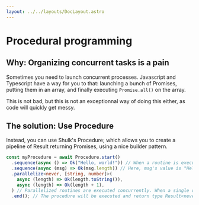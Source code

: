 ```yaml
---
layout: ../../layouts/DocLayout.astro
---
```


# Procedural programming

## Why: Organizing concurrent tasks is a pain

Sometimes you need to launch concurrent processes.
Javascript and Typescript have a way for you to that: launching a bunch of Promises, putting them in
an array, and finally executing `Promise.all()` on the array.

This is not bad, but this is not an exceptionnal way of doing this either, as code will quickly get messy.

## The solution: Use Procedure

Instead, you can use Shulk's Procedure; which allows you to create a pipeline of Result returning Promises, using a nice builder pattern.

```ts
const myProcedure = await Procedure.start()
  .sequence(async () => Ok("Hello, world!")) // When a routine is executed, its response is passed down to the next one
  .sequence(async (msg) => Ok(msg.length)) // Here, msg's value is "Hello, world!"
  .parallelize<never, [string, number]>(
    async (length) => Ok(length.toString()),
    async (length) => Ok(length + 1),
  ) // Parallelized routines are executed concurrently. When a single one fails, the error is returned, otherwise all the coroutines responses are returned in an array.
  .end(); // The procedure will be executed and return type Result<never, [string, number]>
```
